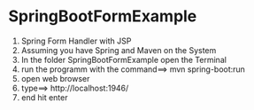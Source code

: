 # SpringBootFormExample
1. Spring Form Handler with JSP
2. Assuming you have Spring and Maven on the System
3. In the folder SpringBootFormExample open the Terminal
4. run the programm with the command==> mvn spring-boot:run
5. open web browser
6. type==> http://localhost:1946/
7. end hit enter
